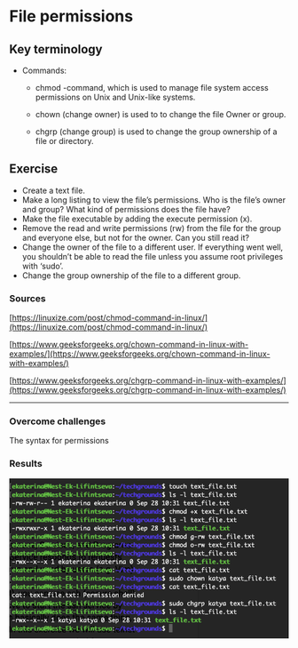 # File permissions


## Key terminology

- Commands: 
    
    - chmod -command, which is used to manage file system access permissions on Unix and Unix-like systems.

    - chown (change owner) is used to  to change the file Owner or group. 

    - chgrp (change group) is used to change the group ownership of a file or directory.




## Exercise
- Create a text file.
- Make a long listing to view the file’s permissions. Who is the file’s owner and group? What kind of permissions does the file have?
- Make the file executable by adding the execute permission (x).
- Remove the read and write permissions (rw) from the file for the group and everyone else, but not for the owner. Can you still read it?
- Change the owner of the file to a different user. If everything went well, you shouldn’t be able to read the file unless you assume root privileges with ‘sudo’.
- Change the group ownership of the file to a different group.


### Sources

[https://linuxize.com/post/chmod-command-in-linux/](https://linuxize.com/post/chmod-command-in-linux/)

[https://www.geeksforgeeks.org/chown-command-in-linux-with-examples/](https://www.geeksforgeeks.org/chown-command-in-linux-with-examples/)

[https://www.geeksforgeeks.org/chgrp-command-in-linux-with-examples/](https://www.geeksforgeeks.org/chgrp-command-in-linux-with-examples/)


****

### Overcome challenges 

The syntax for permissions

### Results

![screenshot](/00_includes/linux_05_screenshot.png)

